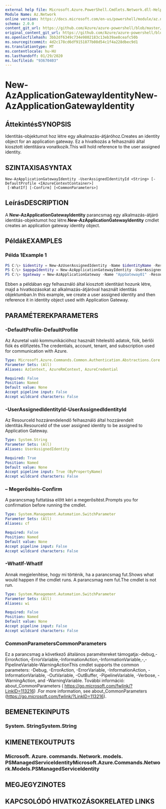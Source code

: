 ```yaml
---
external help file: Microsoft.Azure.PowerShell.Cmdlets.Network.dll-Help.xml
Module Name: Az.Network
online version: https://docs.microsoft.com/en-us/powershell/module/az.network/new-azapplicationgatewayidentity
schema: 2.0.0
content_git_url: https://github.com/Azure/azure-powershell/blob/master/src/Network/Network/help/New-AzApplicationGatewayIdentity.md
original_content_git_url: https://github.com/Azure/azure-powershell/blob/master/src/Network/Network/help/New-AzApplicationGatewayIdentity.md
ms.openlocfilehash: 3bb2df6349c734e9802183c13eb39ae8ceafc50b
ms.sourcegitcommit: 4d2c178cd6df9151877b08d54c1f4a228dbec9d1
ms.translationtype: MT
ms.contentlocale: hu-HU
ms.lasthandoff: 01/29/2020
ms.locfileid: "93670403"
---
```

# <span data-ttu-id="f16d7-101">New-AzApplicationGatewayIdentity</span><span class="sxs-lookup"><span data-stu-id="f16d7-101">New-AzApplicationGatewayIdentity</span></span>

## <span data-ttu-id="f16d7-102">Áttekintés</span><span class="sxs-lookup"><span data-stu-id="f16d7-102">SYNOPSIS</span></span>
<span data-ttu-id="f16d7-103">Identitás-objektumot hoz létre egy alkalmazás-átjáróhoz.</span><span class="sxs-lookup"><span data-stu-id="f16d7-103">Creates an identity object for an application gateway.</span></span> <span data-ttu-id="f16d7-104">Ez a hivatkozás a felhasználó által kiosztott identitásra vonatkozik.</span><span class="sxs-lookup"><span data-stu-id="f16d7-104">This will hold reference to the user assigned identity.</span></span>

## <span data-ttu-id="f16d7-105">SZINTAXISA</span><span class="sxs-lookup"><span data-stu-id="f16d7-105">SYNTAX</span></span>

```
New-AzApplicationGatewayIdentity -UserAssignedIdentityId <String> [-DefaultProfile <IAzureContextContainer>]
 [-WhatIf] [-Confirm] [<CommonParameters>]
```

## <span data-ttu-id="f16d7-106">Leírás</span><span class="sxs-lookup"><span data-stu-id="f16d7-106">DESCRIPTION</span></span>
<span data-ttu-id="f16d7-107">A **New-AzApplicationGatewayIdentity** parancsmag egy alkalmazás-átjáró identitás-objektumot hoz létre.</span><span class="sxs-lookup"><span data-stu-id="f16d7-107">**New-AzApplicationGatewayIdentity** cmdlet creates an application gateway identity object.</span></span>

## <span data-ttu-id="f16d7-108">Példák</span><span class="sxs-lookup"><span data-stu-id="f16d7-108">EXAMPLES</span></span>

### <span data-ttu-id="f16d7-109">Példa 1</span><span class="sxs-lookup"><span data-stu-id="f16d7-109">Example 1</span></span>
```powershell
PS C:\> $identity = New-AzUserAssignedIdentity -Name $identityName -ResourceGroupName $rgName -Location $location
PS C:\> $appgwIdentity = New-AzApplicationGatewayIdentity -UserAssignedIdentity $identity.Id
PS C:\> $gateway = New-AzApplicationGateway -Name "AppGateway01" -ResourceGroupName "ResourceGroup01" -Location "West US" -Identity $appgwIdentity <..>
```

<span data-ttu-id="f16d7-110">Ebben a példában egy felhasználó által kiosztott identitást hozunk létre, majd a hivatkozásokat az alkalmazás-átjáróval használt identitás objektumban.</span><span class="sxs-lookup"><span data-stu-id="f16d7-110">In this example, we create a user assigned identity and then reference it in identity object used with Application Gateway.</span></span>

## <span data-ttu-id="f16d7-111">PARAMÉTEREK</span><span class="sxs-lookup"><span data-stu-id="f16d7-111">PARAMETERS</span></span>

### <span data-ttu-id="f16d7-112">-DefaultProfile</span><span class="sxs-lookup"><span data-stu-id="f16d7-112">-DefaultProfile</span></span>
<span data-ttu-id="f16d7-113">Az Azuretal való kommunikációhoz használt hitelesítő adatok, fiók, bérlői fiók és előfizetés.</span><span class="sxs-lookup"><span data-stu-id="f16d7-113">The credentials, account, tenant, and subscription used for communication with Azure.</span></span>

```yaml
Type: Microsoft.Azure.Commands.Common.Authentication.Abstractions.Core.IAzureContextContainer
Parameter Sets: (All)
Aliases: AzContext, AzureRmContext, AzureCredential

Required: False
Position: Named
Default value: None
Accept pipeline input: False
Accept wildcard characters: False
```

### <span data-ttu-id="f16d7-114">-UserAssignedIdentityId</span><span class="sxs-lookup"><span data-stu-id="f16d7-114">-UserAssignedIdentityId</span></span>
<span data-ttu-id="f16d7-115">Az ResourceId hozzárendelendő felhasználó által hozzárendelt identitás.</span><span class="sxs-lookup"><span data-stu-id="f16d7-115">ResourceId of the user assigned identity to be assigned to Application Gateway.</span></span>

```yaml
Type: System.String
Parameter Sets: (All)
Aliases: UserAssignedIdentity

Required: True
Position: Named
Default value: None
Accept pipeline input: True (ByPropertyName)
Accept wildcard characters: False
```

### <span data-ttu-id="f16d7-116">– Megerősítés</span><span class="sxs-lookup"><span data-stu-id="f16d7-116">-Confirm</span></span>
<span data-ttu-id="f16d7-117">A parancsmag futtatása előtt kéri a megerősítést.</span><span class="sxs-lookup"><span data-stu-id="f16d7-117">Prompts you for confirmation before running the cmdlet.</span></span>

```yaml
Type: System.Management.Automation.SwitchParameter
Parameter Sets: (All)
Aliases: cf

Required: False
Position: Named
Default value: None
Accept pipeline input: False
Accept wildcard characters: False
```

### <span data-ttu-id="f16d7-118">-WhatIf</span><span class="sxs-lookup"><span data-stu-id="f16d7-118">-WhatIf</span></span>
<span data-ttu-id="f16d7-119">Annak megjelenítése, hogy mi történik, ha a parancsmag fut.</span><span class="sxs-lookup"><span data-stu-id="f16d7-119">Shows what would happen if the cmdlet runs.</span></span>
<span data-ttu-id="f16d7-120">A parancsmag nem fut.</span><span class="sxs-lookup"><span data-stu-id="f16d7-120">The cmdlet is not run.</span></span>

```yaml
Type: System.Management.Automation.SwitchParameter
Parameter Sets: (All)
Aliases: wi

Required: False
Position: Named
Default value: None
Accept pipeline input: False
Accept wildcard characters: False
```

### <span data-ttu-id="f16d7-121">CommonParameters</span><span class="sxs-lookup"><span data-stu-id="f16d7-121">CommonParameters</span></span>
<span data-ttu-id="f16d7-122">Ez a parancsmag a következő általános paramétereket támogatja:-debug,-ErrorAction,-ErrorVariable,-InformationAction,-InformationVariable,-,-PipelineVariable-WarningAction</span><span class="sxs-lookup"><span data-stu-id="f16d7-122">This cmdlet supports the common parameters: -Debug, -ErrorAction, -ErrorVariable, -InformationAction, -InformationVariable, -OutVariable, -OutBuffer, -PipelineVariable, -Verbose, -WarningAction, and -WarningVariable.</span></span> <span data-ttu-id="f16d7-123">További információ: about_CommonParameters ( https://go.microsoft.com/fwlink/?LinkID=113216) .</span><span class="sxs-lookup"><span data-stu-id="f16d7-123">For more information, see about_CommonParameters (https://go.microsoft.com/fwlink/?LinkID=113216).</span></span>

## <span data-ttu-id="f16d7-124">BEMENETEK</span><span class="sxs-lookup"><span data-stu-id="f16d7-124">INPUTS</span></span>

### <span data-ttu-id="f16d7-125">System. String</span><span class="sxs-lookup"><span data-stu-id="f16d7-125">System.String</span></span>

## <span data-ttu-id="f16d7-126">KIMENETEK</span><span class="sxs-lookup"><span data-stu-id="f16d7-126">OUTPUTS</span></span>

### <span data-ttu-id="f16d7-127">Microsoft. Azure. commands. Network. models. PSManagedServiceIdentity</span><span class="sxs-lookup"><span data-stu-id="f16d7-127">Microsoft.Azure.Commands.Network.Models.PSManagedServiceIdentity</span></span>

## <span data-ttu-id="f16d7-128">MEGJEGYZI</span><span class="sxs-lookup"><span data-stu-id="f16d7-128">NOTES</span></span>

## <span data-ttu-id="f16d7-129">KAPCSOLÓDÓ HIVATKOZÁSOK</span><span class="sxs-lookup"><span data-stu-id="f16d7-129">RELATED LINKS</span></span>
